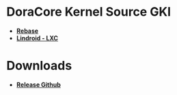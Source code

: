 # DoraCore Kernel Source GKI
* [**Rebase**](https://github.com/dopaemon/android_kernel_xiaomi_common/tree/Rebase)
* [**Lindroid - LXC**](https://github.com/dopaemon/android_kernel_xiaomi_common/tree/lindroid)

# Downloads
* [**Release Github**](https://github.com/dopaemon/android_kernel_xiaomi_common/releases)
